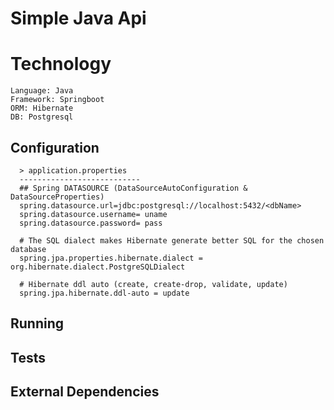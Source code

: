 # Simple Java Api

# Technology
`Language: Java`  
`Framework: Springboot`  
`ORM: Hibernate`  
`DB: Postgresql` 

## Configuration
```
  > application.properties
  ---------------------------
  ## Spring DATASOURCE (DataSourceAutoConfiguration & DataSourceProperties)
  spring.datasource.url=jdbc:postgresql://localhost:5432/<dbName>
  spring.datasource.username= uname
  spring.datasource.password= pass

  # The SQL dialect makes Hibernate generate better SQL for the chosen database
  spring.jpa.properties.hibernate.dialect = org.hibernate.dialect.PostgreSQLDialect

  # Hibernate ddl auto (create, create-drop, validate, update)
  spring.jpa.hibernate.ddl-auto = update
```

## Running

## Tests

## External Dependencies

